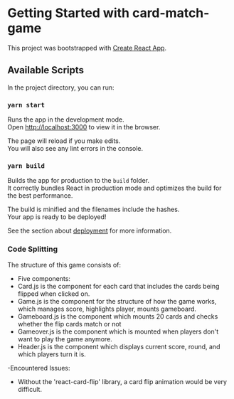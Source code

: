 # Getting Started with card-match-game
This project was bootstrapped with [Create React App](https://github.com/facebook/create-react-app).

## Available Scripts

In the project directory, you can run:

### `yarn start`

Runs the app in the development mode.\
Open [http://localhost:3000](http://localhost:3000) to view it in the browser.

The page will reload if you make edits.\
You will also see any lint errors in the console.

### `yarn build`

Builds the app for production to the `build` folder.\
It correctly bundles React in production mode and optimizes the build for the best performance.

The build is minified and the filenames include the hashes.\
Your app is ready to be deployed!

See the section about [deployment](https://facebook.github.io/create-react-app/docs/deployment) for more information.

### Code Splitting
The structure of this game consists of:
- Five components:
 - Card.js is the component for each card that includes the cards being flipped when clicked on.
 - Game.js is the component for the structure of how the game works, which manages score, highlights player, mounts gameboard.
 - Gameboard.js is the component which mounts 20 cards and checks whether the flip cards match or not
 - Gameover.js is the component which is mounted when players don't want to play the game anymore.
 - Header.js is the component which displays current score, round, and which players turn it is.

-Encountered Issues:
 - Without the 'react-card-flip' library, a card flip animation would be very difficult.
